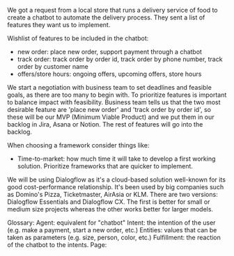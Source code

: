 We got a request from a local store that runs a delivery service of food to create a chatbot to automate the delivery process.
They sent a list of features they want us to implement. 

Wishlist of features to be included in the chatbot: 
- new order: place new order, support payment through a chatbot
- track order: track order by order id, track order by phone number, track order by customer name
- offers/store hours: ongoing offers, upcoming offers, store hours

We start a negotiation with business team to set deadlines and feasible goals, as there are too many to begin with. 
To prioritize features is important to balance impact with feasibility. 
Business team tells us that the two most desirable feature are 'place new order' and 'track order by order id', so these will be our MVP (Minimum Viable Product) and we put them in our backlog in Jira, Asana or Notion. The rest of features will go into the backlog. 


When choosing a framework consider things like: 
- Time-to-market: how much time it will take to develop a first working solution. Prioritize frameworks that are quicker to implement.

We will be using Dialogflow as it's a cloud-based solution well-known for its good cost-performance relationship. It's been used by big companies such as Domino's Pizza, Ticketmaster, AirAsia or KLM.
There are two versions: Dialogflow Essentials and Dialogflow CX. The first is better for small or medium size projects whereas the other works better for larger models. 


Glossary:
Agent: equivalent for "chatbot"
Intent: the intention of the user (e.g. make a payment, start a new order, etc.)
Entities: values that can be taken as parameters (e.g. size, person, color, etc.)
Fulfillment: the reaction of the chatbot to the intents. 
Page: 